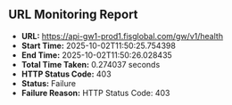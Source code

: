 ## URL Monitoring Report

- **URL:** https://api-gw1-prod1.fisglobal.com/gw/v1/health
- **Start Time:** 2025-10-02T11:50:25.754398
- **End Time:** 2025-10-02T11:50:26.028435
- **Total Time Taken:** 0.274037 seconds
- **HTTP Status Code:** 403
- **Status:** Failure
- **Failure Reason:** HTTP Status Code: 403
